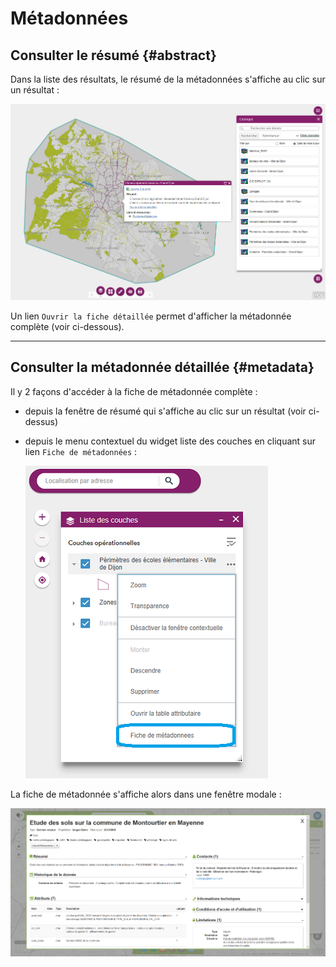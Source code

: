 # Métadonnées

## Consulter le résumé {#abstract}

Dans la liste des résultats, le résumé de la métadonnées s'affiche au clic sur un résultat :

![](../../assets/widget_metadata_link_search.png "Le résumé de la métadonnée s\'affiche au clic sur un résultat de recherche")

Un lien `Ouvrir la fiche détaillée` permet d'afficher la métadonnée complète (voir ci-dessous).

---

## Consulter la métadonnée détaillée {#metadata}

Il y 2 façons d'accéder à la fiche de métadonnée complète :

* depuis la fenêtre de résumé qui s'affiche au clic sur un résultat (voir ci-dessus)
* depuis le menu contextuel du widget liste des couches en cliquant sur lien `Fiche de métadonnées` :

    ![](../../assets/widget_WABDE_metadata_contextual_link.png "Consulter la fiche de métadonnées détaillée")

La fiche de métadonnée s'affiche alors dans une fenêtre modale :

![](../../assets/widget_WABDE_metadata_display.png "Consulter la fiche de métadonnées détaillée")